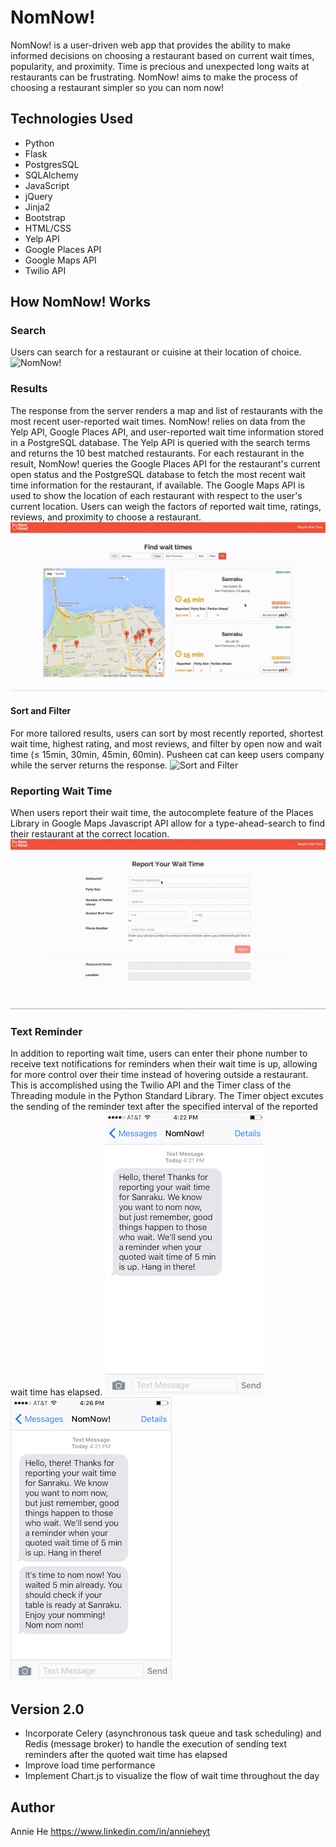 # NomNow!
NomNow! is a user-driven web app that provides the ability to make informed decisions on choosing a restaurant based on current wait times, popularity, and proximity. Time is precious and unexpected long waits at restaurants can be frustrating. NomNow! aims to make the process of choosing a restaurant simpler so you can nom now!

## Technologies Used
* Python
* Flask
* PostgresSQL
* SQLAlchemy
* JavaScript
* jQuery
* Jinja2
* Bootstrap
* HTML/CSS
* Yelp API
* Google Places API
* Google Maps API
* Twilio API

## How NomNow! Works

### Search
Users can search for a restaurant or cuisine at their location of choice.
<img src="/static/img/nomnow_ss.png" alt="NomNow!">

### Results
The response from the server renders a map and list of restaurants with the most recent user-reported wait times. NomNow! relies on data from the Yelp API, Google Places API, and user-reported wait time information stored in a PostgreSQL database. The Yelp API is queried with the search terms and returns the 10 best matched restaurants. For each restaurant in the result, NomNow! queries the Google Places API for the restaurant's current open status and the PostgreSQL database to fetch the most recent wait time information for the restaurant, if available. The Google Maps API is used to show the location of each restaurant with respect to the user's current location. Users can weigh the factors of reported wait time, ratings, reviews, and proximity to choose a restaurant.  
<img src="/static/img/results_list_map_md.gif" alt="Results">

#### Sort and Filter
For more tailored results, users can sort by most recently reported, shortest wait time, highest rating, and most reviews, and filter by open now and wait time (&le; 15min, 30min, 45min, 60min). Pusheen cat can keep users company while the server returns the response.
<img src="/static/img/sort_filter.gif" alt="Sort and Filter">

### Reporting Wait Time
When users report their wait time, the autocomplete feature of the Places Library in Google Maps Javascript API allow for a type-ahead-search to find their restaurant at the correct location.
<img src="/static/img/report_wait.gif" alt="Report">

### Text Reminder
In addition to reporting wait time, users can enter their phone number to receive text notifications for reminders when their wait time is up, allowing for more control over their time instead of hovering outside a restaurant. This is accomplished using the Twilio API and the Timer class of the Threading module in the Python Standard Library. The Timer object excutes the sending of the reminder text after the specified interval of the reported wait time has elapsed.
<img src="/static/img/thankyou_ss.png" alt="Thank you text">
<img src="/static/img/reminder_ss.png" alt="Reminder text">

## Version 2.0
* Incorporate Celery (asynchronous task queue and task scheduling) and Redis (message broker) to handle the execution of sending text reminders after the quoted wait time has elapsed
* Improve load time performance
* Implement Chart.js to visualize the flow of wait time throughout the day

## Author
Annie He 
https://www.linkedin.com/in/annieheyt